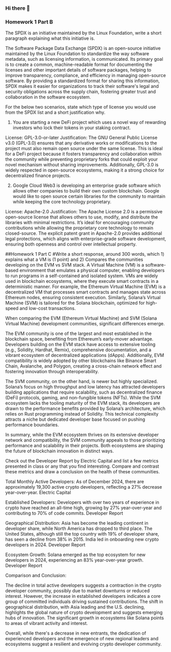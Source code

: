 ### Hi there 👋
### Homework 1 Part B
The SPDX is an initiative maintained by the Linux Foundation, write a short paragraph explaining what this initiative is.

The Software Package Data Exchange (SPDX) is an open-source initiative maintained by the Linux Foundation to standardize the way software metadata, such as licensing information, is communicated. Its primary goal is to create a common, machine-readable format for documenting the licenses and other important details of software packages, helping to improve transparency, compliance, and efficiency in managing open-source software. By providing a standardized format for sharing this information, SPDX makes it easier for organizations to track their software's legal and security obligations across the supply chain, fostering greater trust and collaboration in the software ecosystem.

For the below two scenarios, state which type of license you would use from the SPDX list and a short justification why.
1) You are starting a new DeFi project which uses a novel way of rewarding investors who lock their tokens in your staking contract.

License: GPL-3.0-or-later
Justification: The GNU General Public License v3.0 (GPL-3.0) ensures that any derivative works or modifications to the project must also remain open source under the same license. This is ideal for a DeFi project because it fosters transparency and collaboration within the community while preventing proprietary forks that could exploit your novel mechanism without sharing improvements. Additionally, GPL-3.0 is widely respected in open-source ecosystems, making it a strong choice for decentralized finance projects.

2) Google Cloud Web3 is developing an enterprise grade software which allows other companies to build their own custom blockchain. Google would like to open source certain libraries for the community to maintain while keeping the core technology proprietary.

License: Apache-2.0
Justification: The Apache License 2.0 is a permissive open-source license that allows others to use, modify, and distribute the libraries with minimal restrictions. It’s ideal for encouraging community contributions while allowing the proprietary core technology to remain closed-source. The explicit patent grant in Apache-2.0 provides additional legal protections, which aligns with enterprise-grade software development, ensuring both openness and control over intellectual property.

##Homework 1 Part C
#Write a short response, around 300 words, which 1) explains what a VM is (1 point) and 2) Compares the communities developing on the EVM vs SVM stack. 
A Virtual Machine (VM) is a software-based environment that emulates a physical computer, enabling developers to run programs in a self-contained and isolated system. VMs are widely used in blockchain ecosystems, where they execute smart contracts in a deterministic manner. For example, the Ethereum Virtual Machine (EVM) is a decentralized VM that processes smart contracts and manages state across Ethereum nodes, ensuring consistent execution. Similarly, Solana’s Virtual Machine (SVM) is tailored for the Solana blockchain, optimized for high-speed and low-cost transactions.

When comparing the EVM (Ethereum Virtual Machine) and SVM (Solana Virtual Machine) development communities, significant differences emerge.

The EVM community is one of the largest and most established in the blockchain space, benefiting from Ethereum’s early-mover advantage. Developers building on the EVM stack have access to extensive tooling (e.g., Solidity, Hardhat, Remix), comprehensive documentation, and a vibrant ecosystem of decentralized applications (dApps). Additionally, EVM compatibility is widely adopted by other blockchains like Binance Smart Chain, Avalanche, and Polygon, creating a cross-chain network effect and fostering innovation through interoperability.

The SVM community, on the other hand, is newer but highly specialized. Solana’s focus on high throughput and low latency has attracted developers building applications that require scalability, such as decentralized finance (DeFi) protocols, gaming, and non-fungible tokens (NFTs). While the SVM ecosystem lacks the tooling maturity of the EVM stack, its developers are drawn to the performance benefits provided by Solana’s architecture, which relies on Rust programming instead of Solidity. This technical complexity attracts a niche but dedicated developer base focused on pushing performance boundaries.

In summary, while the EVM ecosystem thrives on its extensive developer network and compatibility, the SVM community appeals to those prioritizing performance and scalability in their projects. Both ecosystems are shaping the future of blockchain innovation in distinct ways.

Check out the Developer Report by Electric Capital and list a few metrics presented in class or any that you find interesting. Compare and contrast these metrics and draw a conclusion on the health of these communities.

Total Monthly Active Developers: As of December 2024, there are approximately 19,300 active crypto developers, reflecting a 27% decrease year-over-year.
    Electric Capital

Established Developers: Developers with over two years of experience in crypto have reached an all-time high, growing by 27% year-over-year and contributing to 70% of code commits.
    Developer Report

Geographical Distribution: Asia has become the leading continent in developer share, while North America has dropped to third place. The United States, although still the top country with 19% of developer share, has seen a decline from 38% in 2015. India led in onboarding new crypto developers in 2024.
    Developer Report

Ecosystem Growth: Solana emerged as the top ecosystem for new developers in 2024, experiencing an 83% year-over-year growth.
    Developer Report

Comparison and Conclusion:

The decline in total active developers suggests a contraction in the crypto developer community, possibly due to market downturns or reduced interest. However, the increase in established developers indicates a core group of committed individuals driving sustained contributions. The shift in geographical distribution, with Asia leading and the U.S. declining, highlights the global nature of crypto development and suggests emerging hubs of innovation. The significant growth in ecosystems like Solana points to areas of vibrant activity and interest.

Overall, while there's a decrease in new entrants, the dedication of experienced developers and the emergence of new regional leaders and ecosystems suggest a resilient and evolving crypto developer community.

<!--##Homework 1 Part B
The SPDX is an initiative maintained by the Linux Foundation, write a short paragraph explaining what this initiative is.

The Software Package Data Exchange (SPDX) is an open-source initiative maintained by the Linux Foundation to standardize the way software metadata, such as licensing information, is communicated. Its primary goal is to create a common, machine-readable format for documenting the licenses and other important details of software packages, helping to improve transparency, compliance, and efficiency in managing open-source software. By providing a standardized format for sharing this information, SPDX makes it easier for organizations to track their software's legal and security obligations across the supply chain, fostering greater trust and collaboration in the software ecosystem.

For the below two scenarios, state which type of license you would use from the SPDX list and a short justification why.
1) You are starting a new DeFi project which uses a novel way of rewarding investors who lock their tokens in your staking contract.

License: GPL-3.0-or-later
Justification: The GNU General Public License v3.0 (GPL-3.0) ensures that any derivative works or modifications to the project must also remain open source under the same license. This is ideal for a DeFi project because it fosters transparency and collaboration within the community while preventing proprietary forks that could exploit your novel mechanism without sharing improvements. Additionally, GPL-3.0 is widely respected in open-source ecosystems, making it a strong choice for decentralized finance projects.

2) Google Cloud Web3 is developing an enterprise grade software which allows other companies to build their own custom blockchain. Google would like to open source certain libraries for the community to maintain while keeping the core technology proprietary.

License: Apache-2.0
Justification: The Apache License 2.0 is a permissive open-source license that allows others to use, modify, and distribute the libraries with minimal restrictions. It’s ideal for encouraging community contributions while allowing the proprietary core technology to remain closed-source. The explicit patent grant in Apache-2.0 provides additional legal protections, which aligns with enterprise-grade software development, ensuring both openness and control over intellectual property.

##Homework 1 Part C
#Write a short response, around 300 words, which 1) explains what a VM is (1 point) and 2) Compares the communities developing on the EVM vs SVM stack. 
A Virtual Machine (VM) is a software-based environment that emulates a physical computer, enabling developers to run programs in a self-contained and isolated system. VMs are widely used in blockchain ecosystems, where they execute smart contracts in a deterministic manner. For example, the Ethereum Virtual Machine (EVM) is a decentralized VM that processes smart contracts and manages state across Ethereum nodes, ensuring consistent execution. Similarly, Solana’s Virtual Machine (SVM) is tailored for the Solana blockchain, optimized for high-speed and low-cost transactions.

When comparing the EVM (Ethereum Virtual Machine) and SVM (Solana Virtual Machine) development communities, significant differences emerge.

The EVM community is one of the largest and most established in the blockchain space, benefiting from Ethereum’s early-mover advantage. Developers building on the EVM stack have access to extensive tooling (e.g., Solidity, Hardhat, Remix), comprehensive documentation, and a vibrant ecosystem of decentralized applications (dApps). Additionally, EVM compatibility is widely adopted by other blockchains like Binance Smart Chain, Avalanche, and Polygon, creating a cross-chain network effect and fostering innovation through interoperability.

The SVM community, on the other hand, is newer but highly specialized. Solana’s focus on high throughput and low latency has attracted developers building applications that require scalability, such as decentralized finance (DeFi) protocols, gaming, and non-fungible tokens (NFTs). While the SVM ecosystem lacks the tooling maturity of the EVM stack, its developers are drawn to the performance benefits provided by Solana’s architecture, which relies on Rust programming instead of Solidity. This technical complexity attracts a niche but dedicated developer base focused on pushing performance boundaries.

In summary, while the EVM ecosystem thrives on its extensive developer network and compatibility, the SVM community appeals to those prioritizing performance and scalability in their projects. Both ecosystems are shaping the future of blockchain innovation in distinct ways.

#Check out the Developer Report by Electric Capital and list a few metrics presented in class or any that you find interesting. Compare and contrast these metrics and draw a conclusion on the health of these communities.

    Total Monthly Active Developers: As of December 2024, there are approximately 19,300 active crypto developers, reflecting a 27% decrease year-over-year.
    Electric Capital

    Established Developers: Developers with over two years of experience in crypto have reached an all-time high, growing by 27% year-over-year and contributing to 70% of code commits.
    Developer Report

    Geographical Distribution: Asia has become the leading continent in developer share, while North America has dropped to third place. The United States, although still the top country with 19% of developer share, has seen a decline from 38% in 2015. India led in onboarding new crypto developers in 2024.
    Developer Report

    Ecosystem Growth: Solana emerged as the top ecosystem for new developers in 2024, experiencing an 83% year-over-year growth.
    Developer Report

Comparison and Conclusion:

The decline in total active developers suggests a contraction in the crypto developer community, possibly due to market downturns or reduced interest. However, the increase in established developers indicates a core group of committed individuals driving sustained contributions. The shift in geographical distribution, with Asia leading and the U.S. declining, highlights the global nature of crypto development and suggests emerging hubs of innovation. The significant growth in ecosystems like Solana points to areas of vibrant activity and interest.

Overall, while there's a decrease in new entrants, the dedication of experienced developers and the emergence of new regional leaders and ecosystems suggest a resilient and evolving crypto developer community.
**Dauphine-Digital-Economics/Dauphine-Digital-Economics** is a ✨ _special_ ✨ repository because its `README.md` (this file) appears on your GitHub profile.

Here are some ideas to get you started:

- 🔭 I’m currently working on ...
- 🌱 I’m currently learning ...
- 👯 I’m looking to collaborate on ...
- 🤔 I’m looking for help with ...
- 💬 Ask me about ...
- 📫 How to reach me: ...
- 😄 Pronouns: ...
- ⚡ Fun fact: ...
-->
